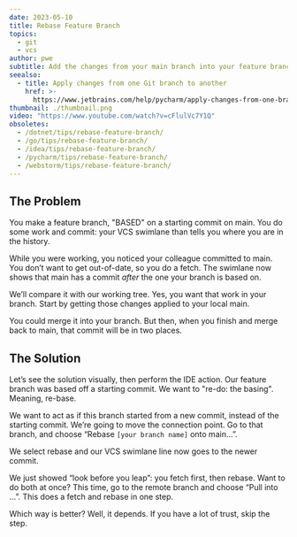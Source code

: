 ```yaml
---
date: 2023-05-10
title: Rebase Feature Branch
topics:
  - git
  - vcs
author: pwe
subtitle: Add the changes from your main branch into your feature branch so you're caught up with changes on the main branch.
seealso:
  - title: Apply changes from one Git branch to another
    href: >-
      https://www.jetbrains.com/help/pycharm/apply-changes-from-one-branch-to-another.html
thumbnail: ./thumbnail.png
video: "https://www.youtube.com/watch?v=cFlulVc7Y1Q"
obsoletes:
  - /dotnet/tips/rebase-feature-branch/
  - /go/tips/rebase-feature-branch/
  - /idea/tips/rebase-feature-branch/
  - /pycharm/tips/rebase-feature-branch/
  - /webstorm/tips/rebase-feature-branch/
---
```


## The Problem

You make a feature branch, "BASED" on a starting commit on main.
You do some work and commit: your VCS swimlane than tells you where you are in the history.

While you were working, you noticed your colleague committed to main.
You don’t want to get out-of-date, so you do a fetch.
The swimlane now shows that main has a commit _after_ the one your branch is based on.

We’ll compare it with our working tree.
Yes, you want that work in your branch.
Start by getting those changes applied to your local main.

You could merge it into your branch.
But then, when you finish and merge back to main, that commit will be in two places.

## The Solution

Let’s see the solution visually, then perform the IDE action.
Our feature branch was based off a starting commit.
We want to "re-do: the basing".
Meaning, re-base.

We want to act as if this branch started from a new commit, instead of the starting commit.
We’re going to move the connection point.
Go to that branch, and choose “Rebase `[your branch name]` onto main…”.

We select rebase and our VCS swimlane line now goes to the newer commit.

We just showed “look before you leap”: you fetch first, then rebase.
Want to do both at once?
This time, go to the remote branch and choose “Pull into …”.
This does a fetch and rebase in one step.

Which way is better?
Well, it depends.
If you have a lot of trust, skip the step.
